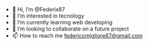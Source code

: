 - 👋 Hi, I’m @Federix87
- 👀 I’m interested in tecnology
- 🌱 I’m currently learning web developing
- 💞️ I’m looking to collaborate on a future project
- 📫 How to reach me federicomigliore87@gmail.com

<!---
Federix87/Federix87 is a ✨ special ✨ repository because its `README.md` (this file) appears on your GitHub profile.
You can click the Preview link to take a look at your changes.
--->
